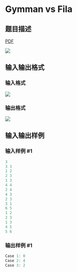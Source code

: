 # Gymman vs Fila

## 题目描述

[problemUrl]: https://uva.onlinejudge.org/index.php?option=com_onlinejudge&Itemid=8&category=602&page=show_problem&problem=4294

[PDF](https://uva.onlinejudge.org/external/126/p12616.pdf)

![](https://cdn.luogu.com.cn/upload/vjudge_pic/UVA12616/5ca890bb018b70dcac0bb379e483b84ae031c1b2.png)

## 输入输出格式

### 输入格式

![](https://cdn.luogu.com.cn/upload/vjudge_pic/UVA12616/85e31afba842bf6ef55b4cddc178726c7e568b7d.png)

### 输出格式

![](https://cdn.luogu.com.cn/upload/vjudge_pic/UVA12616/11c1f3e50d81bbc166b672d0aeccc84fa041145a.png)

## 输入输出样例

### 输入样例 #1

```cpp
3
3 3
1 2
2 3
1 3
4 4
2 4
4 3
2 3
3 1
6 5
1 2
2 3
1 3
4 5
5 6
```


### 输出样例 #1

```cpp
Case 1: 0
Case 2: 4
Case 3: 2
```


